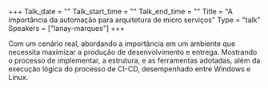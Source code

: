 +++
Talk_date = ""
Talk_start_time = ""
Talk_end_time = ""
Title = "A importância da automação para arquitetura de micro serviços"
Type = "talk"
Speakers = ["lanay-marques"]
+++

Com um cenário real, abordando a importância em um ambiente que necessita maximizar a produção de desenvolvimento e entrega. Mostrando o processo de implementar,  a estrutura, e as ferramentas adotadas, além da execução lógica do processo de CI-CD, desempenhado entre Windows e Linux.
